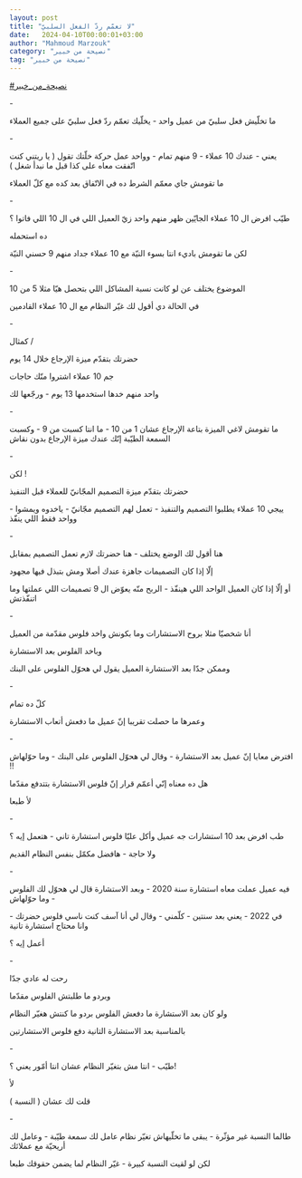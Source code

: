 ```yaml
---
layout: post
title: "لا تعمّم ردّ الفعل السلبيّ"
date:   2024-04-10T00:00:01+03:00
author: "Mahmoud Marzouk"
category: "نصيحة من خبير"
tag: "نصيحة من خبير"
---
```



[<u>\#نصيحة\_من\_خبير</u>](https://www.facebook.com/hashtag/%D9%86%D8%B5%D9%8A%D8%AD%D8%A9_%D9%85%D9%86_%D8%AE%D8%A8%D9%8A%D8%B1?__eep__=6&__cft__%5b0%5d=AZUySQy9V96rwooW21OKKClNgxZWtm4k_09XhsN62mHVGaT5oLfHOA_NZEGPzCoWqQXiMXQj9IPMw5ZhCV8gvisxidmEuQ8vR4uFQdFoG7Eqe7AIiMPFjCyULdyExsef850x5DwlLuNdc1B1Y4g-nfvOPOKrXbyrVxwAFyG5t3T69w&__tn__=*NK-R)

\-

ما تخلّيش فعل سلبيّ من عميل واحد - يخلّيك تعمّم ردّ فعل سلبيّ
على جميع العملاء

\-

يعني - عندك 10 عملاء - 9 منهم تمام - وواحد عمل حركة خلّتك
تقول ( يا ريتني كنت اتّفقت معاه على كذا قبل ما نبدأ شغل )

ما تقومش جاي معمّم الشرط ده في الاتّفاق بعد كده مع كلّ
العملاء

\-

طيّب افرض ال 10 عملاء الجايّين ظهر منهم واحد زيّ العميل
اللي في ال 10 اللي فاتوا ؟

ده استحمله

لكن ما تقومش باديء انتا بسوء النيّة مع 10 عملاء جداد منهم
9 حسني النيّة

\-

الموضوع يختلف عن لو كانت نسبة المشاكل اللي بتحصل هيّا
مثلا 5 من 10

في الحالة دي أقول لك غيّر النظام مع ال 10 عملاء
القادمين

\-

كمثال /

حضرتك بتقدّم ميزة الإرجاع خلال 14 يوم

جم 10 عملاء اشتروا منّك حاجات

واحد منهم خدها استخدمها 13 يوم - ورجّعها لك

\-

ما تقومش لاغي الميزة بتاعة الإرجاع عشان 1 من 10 - ما
انتا كسبت من 9 - وكسبت السمعة الطيّبة إنّك عندك ميزة الإرجاع بدون
نقاش

\-

لكن !

حضرتك بتقدّم ميزة التصميم المجّانيّ للعملاء قبل
التنفيذ

ييجي 10 عملاء يطلبوا التصميم والتنفيذ - تعمل لهم التصميم
مجّانيّ - ياخدوه ويمشوا - وواحد فقط اللي ينفّذ

\-

هنا أقول لك الوضع يختلف - هنا حضرتك لازم تعمل التصميم
بمقابل

إلّا إذا كان التصميمات جاهزة عندك أصلا ومش بتبذل فيها
مجهود

أو إلّا إذا كان العميل الواحد اللي هينفّذ - الربح منّه يعوّض
ال 9 تصميمات اللي عملتها وما اتنفّذتش

\-

أنا شخصيّا مثلا بروح الاستشارات وما بكونش واخد فلوس مقدّمة
من العميل

وباخد الفلوس بعد الاستشارة

وممكن جدّا بعد الاستشارة العميل يقول لي هحوّل الفلوس على
البنك

\-

كلّ ده تمام

وعمرها ما حصلت تقريبا إنّ عميل ما دفعش أتعاب
الاستشارة

\-

افترض معايا إنّ عميل بعد الاستشارة - وقال لي هحوّل الفلوس
على البنك - وما حوّلهاش !!

هل ده معناه إنّي أعمّم قرار إنّ فلوس الاستشارة بتتدفع
مقدّما

لأ طبعا

\-

طب افرض بعد 10 استشارات جه عميل وأكل عليّا فلوس استشارة
تاني - هتعمل إيه ؟

ولا حاجة - هافضل مكمّل بنفس النظام القديم

\-

فيه عميل عملت معاه استشارة سنة 2020 - وبعد الاستشارة قال
لي هحوّل لك الفلوس - وما حوّلهاش

في 2022 - يعني بعد سنتين - كلّمني - وقال لي أنا آسف كنت
ناسي فلوس حضرتك - وانا محتاج استشارة تانية

أعمل إيه ؟

\-

رحت له عادي جدّا

وبردو ما طلبتش الفلوس مقدّما

ولو كان بعد الاستشارة ما دفعش الفلوس بردو ما كنتش هغيّر
النظام

بالمناسبة بعد الاستشارة التانية دفع فلوس
الاستشارتين

\-

طيّب - انتا مش بتغيّر النظام عشان انتا أمّور يعني ؟!

لأ

قلت لك عشان ( النسبة )

\-

طالما النسبة غير مؤثّرة - يبقى ما تخلّيهاش تغيّر نظام عامل
لك سمعة طيّبة - وعامل لك أريحيّة مع عملائك

لكن لو لقيت النسبة كبيرة - غيّر النظام لما يضمن حقوقك
طبعا
